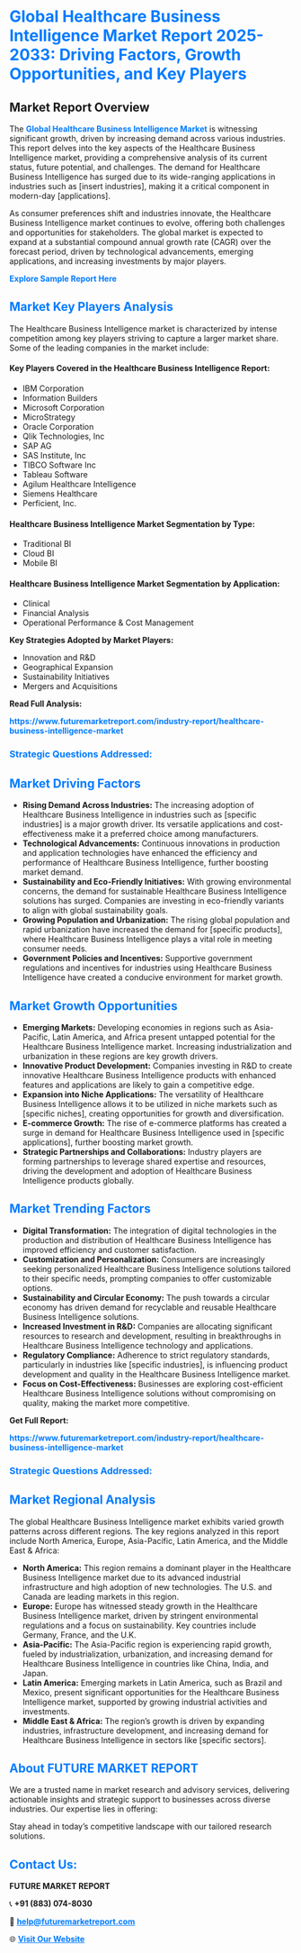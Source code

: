 <h1 style="color: #007BFF;">Global Healthcare Business Intelligence Market Report 2025-2033: Driving Factors, Growth Opportunities, and Key Players</h1>

<section id="overview">
<h2>Market Report Overview</h2>
<p>The <a href="https://www.futuremarketreport.com/industry-report/healthcare-business-intelligence-market" style="color: #007BFF; text-decoration: none;"><strong>Global Healthcare Business Intelligence Market</strong></a> is witnessing significant growth, driven by increasing demand across various industries. This report delves into the key aspects of the Healthcare Business Intelligence market, providing a comprehensive analysis of its current status, future potential, and challenges. The demand for Healthcare Business Intelligence has surged due to its wide-ranging applications in industries such as [insert industries], making it a critical component in modern-day [applications].</p>
<p>As consumer preferences shift and industries innovate, the Healthcare Business Intelligence market continues to evolve, offering both challenges and opportunities for stakeholders. The global market is expected to expand at a substantial compound annual growth rate (CAGR) over the forecast period, driven by technological advancements, emerging applications, and increasing investments by major players.</p>
</section>

<section id="overview">
<p><a href="https://www.futuremarketreport.com/request-sample/reportId=104103" style="color: #007BFF; text-decoration: none;"><strong>Explore Sample Report Here</strong></a></p>
</section>

<section id="key-players">
<h2 style="color: #007BFF;">Market Key Players Analysis</h2>
<p>The Healthcare Business Intelligence market is characterized by intense competition among key players striving to capture a larger market share. Some of the leading companies in the market include:</p>
<h4>Key Players Covered in the Healthcare Business Intelligence Report:</h4>
<ul><li>IBM Corporation</li><li>Information Builders</li><li>Microsoft Corporation</li><li>MicroStrategy</li><li>Oracle Corporation</li><li>Qlik Technologies, Inc</li><li>SAP AG</li><li>SAS Institute, Inc</li><li>TIBCO Software Inc</li><li>Tableau Software</li><li>Agilum Healthcare Intelligence</li><li>Siemens Healthcare</li><li>Perficient, Inc.</li></ul>
<h4>Healthcare Business Intelligence Market Segmentation by Type:</h4>
<ul><li>Traditional BI</li><li>Cloud BI</li><li>Mobile BI</li></ul>

<h4>Healthcare Business Intelligence Market Segmentation by Application:</h4>
<ul><li>Clinical</li><li>Financial Analysis</li><li>Operational Performance &amp; Cost Management</li></ul>
<p><strong>Key Strategies Adopted by Market Players:</strong></p>
<ul>
<li>Innovation and R&D</li>
<li>Geographical Expansion</li>
<li>Sustainability Initiatives</li>
<li>Mergers and Acquisitions</li>
</ul>
</section>

<section>
<p><strong>Read Full Analysis: </strong></p><a href="https://www.futuremarketreport.com/industry-report/healthcare-business-intelligence-market" style="color: #007BFF; text-decoration: none;"><strong>https://www.futuremarketreport.com/industry-report/healthcare-business-intelligence-market</strong></a>
<h3 style="color: #007BFF;">Strategic Questions Addressed:</h3>
</section>

<section id="driving-factors">
<h2 style="color: #007BFF;">Market Driving Factors</h2>
<ul>
<li><strong>Rising Demand Across Industries:</strong> The increasing adoption of Healthcare Business Intelligence in industries such as [specific industries] is a major growth driver. Its versatile applications and cost-effectiveness make it a preferred choice among manufacturers.</li>
<li><strong>Technological Advancements:</strong> Continuous innovations in production and application technologies have enhanced the efficiency and performance of Healthcare Business Intelligence, further boosting market demand.</li>
<li><strong>Sustainability and Eco-Friendly Initiatives:</strong> With growing environmental concerns, the demand for sustainable Healthcare Business Intelligence solutions has surged. Companies are investing in eco-friendly variants to align with global sustainability goals.</li>
<li><strong>Growing Population and Urbanization:</strong> The rising global population and rapid urbanization have increased the demand for [specific products], where Healthcare Business Intelligence plays a vital role in meeting consumer needs.</li>
<li><strong>Government Policies and Incentives:</strong> Supportive government regulations and incentives for industries using Healthcare Business Intelligence have created a conducive environment for market growth.</li>
</ul>
</section>

<section id="growth-opportunities">
<h2 style="color: #007BFF;">Market Growth Opportunities</h2>
<ul>
<li><strong>Emerging Markets:</strong> Developing economies in regions such as Asia-Pacific, Latin America, and Africa present untapped potential for the Healthcare Business Intelligence market. Increasing industrialization and urbanization in these regions are key growth drivers.</li>
<li><strong>Innovative Product Development:</strong> Companies investing in R&D to create innovative Healthcare Business Intelligence products with enhanced features and applications are likely to gain a competitive edge.</li>
<li><strong>Expansion into Niche Applications:</strong> The versatility of Healthcare Business Intelligence allows it to be utilized in niche markets such as [specific niches], creating opportunities for growth and diversification.</li>
<li><strong>E-commerce Growth:</strong> The rise of e-commerce platforms has created a surge in demand for Healthcare Business Intelligence used in [specific applications], further boosting market growth.</li>
<li><strong>Strategic Partnerships and Collaborations:</strong> Industry players are forming partnerships to leverage shared expertise and resources, driving the development and adoption of Healthcare Business Intelligence products globally.</li>
</ul>
</section>

<section id="trending-factors">
<h2 style="color: #007BFF;">Market Trending Factors</h2>
<ul>
<li><strong>Digital Transformation:</strong> The integration of digital technologies in the production and distribution of Healthcare Business Intelligence has improved efficiency and customer satisfaction.</li>
<li><strong>Customization and Personalization:</strong> Consumers are increasingly seeking personalized Healthcare Business Intelligence solutions tailored to their specific needs, prompting companies to offer customizable options.</li>
<li><strong>Sustainability and Circular Economy:</strong> The push towards a circular economy has driven demand for recyclable and reusable Healthcare Business Intelligence solutions.</li>
<li><strong>Increased Investment in R&D:</strong> Companies are allocating significant resources to research and development, resulting in breakthroughs in Healthcare Business Intelligence technology and applications.</li>
<li><strong>Regulatory Compliance:</strong> Adherence to strict regulatory standards, particularly in industries like [specific industries], is influencing product development and quality in the Healthcare Business Intelligence market.</li>
<li><strong>Focus on Cost-Effectiveness:</strong> Businesses are exploring cost-efficient Healthcare Business Intelligence solutions without compromising on quality, making the market more competitive.</li>
</ul>
</section>

<section>
<p><strong>Get Full Report: </strong></p><a href="https://www.futuremarketreport.com/industry-report/healthcare-business-intelligence-market" style="color: #007BFF; text-decoration: none;"><strong>https://www.futuremarketreport.com/industry-report/healthcare-business-intelligence-market</strong></a>
<h3 style="color: #007BFF;">Strategic Questions Addressed:</h3>
</section>


<section id="regional-analysis">
<h2 style="color: #007BFF;">Market Regional Analysis</h2>
<p>The global Healthcare Business Intelligence market exhibits varied growth patterns across different regions. The key regions analyzed in this report include North America, Europe, Asia-Pacific, Latin America, and the Middle East & Africa:</p>
<ul>
<li><strong>North America:</strong> This region remains a dominant player in the Healthcare Business Intelligence market due to its advanced industrial infrastructure and high adoption of new technologies. The U.S. and Canada are leading markets in this region.</li>
<li><strong>Europe:</strong> Europe has witnessed steady growth in the Healthcare Business Intelligence market, driven by stringent environmental regulations and a focus on sustainability. Key countries include Germany, France, and the U.K.</li>
<li><strong>Asia-Pacific:</strong> The Asia-Pacific region is experiencing rapid growth, fueled by industrialization, urbanization, and increasing demand for Healthcare Business Intelligence in countries like China, India, and Japan.</li>
<li><strong>Latin America:</strong> Emerging markets in Latin America, such as Brazil and Mexico, present significant opportunities for the Healthcare Business Intelligence market, supported by growing industrial activities and investments.</li>
<li><strong>Middle East & Africa:</strong> The region’s growth is driven by expanding industries, infrastructure development, and increasing demand for Healthcare Business Intelligence in sectors like [specific sectors].</li>
</ul>
</section>

<footer>
<h2 style="color: #007BFF;">About FUTURE MARKET REPORT</h2>
<p>We are a trusted name in market research and advisory services, delivering actionable insights and strategic support to businesses across diverse industries. Our expertise lies in offering:</p>

<p>Stay ahead in today’s competitive landscape with our tailored research solutions.</p>

<h2 style="color: #007BFF;">Contact Us:</h2>
<p><strong>FUTURE MARKET REPORT</strong></p>
<p>📞 <strong>+91 (883) 074-8030</strong></p>
<p>📧 <strong><a href="mailto:help@futuremarketreport.com" style="color: #007BFF;">help@futuremarketreport.com</a></strong></p>
<p>🌐 <strong><a href="https://www.futuremarketreport.com/" style="color: #007BFF;">Visit Our Website</a></strong></p>
</footer>